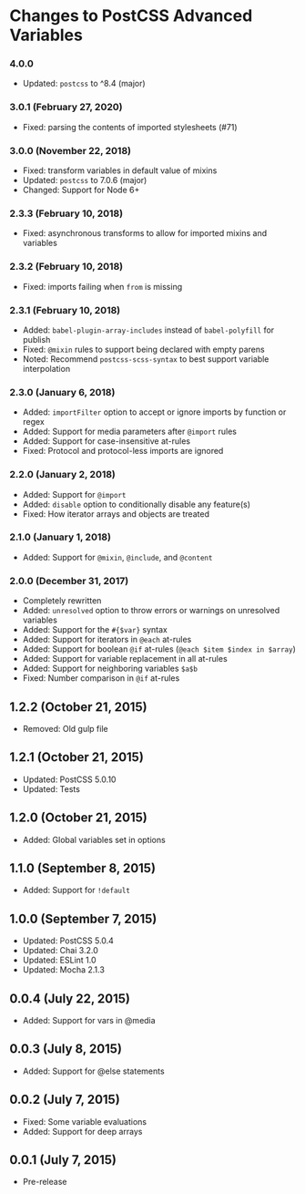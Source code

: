 # Changes to PostCSS Advanced Variables

### 4.0.0

- Updated: `postcss` to ^8.4 (major)

### 3.0.1 (February 27, 2020)

- Fixed: parsing the contents of imported stylesheets (#71)

### 3.0.0 (November 22, 2018)

- Fixed: transform variables in default value of mixins
- Updated: `postcss` to 7.0.6 (major)
- Changed: Support for Node 6+

### 2.3.3 (February 10, 2018)

- Fixed: asynchronous transforms to allow for imported mixins and variables

### 2.3.2 (February 10, 2018)

- Fixed: imports failing when `from` is missing

### 2.3.1 (February 10, 2018)

- Added: `babel-plugin-array-includes` instead of `babel-polyfill` for publish
- Fixed: `@mixin` rules to support being declared with empty parens
- Noted: Recommend `postcss-scss-syntax` to best support variable interpolation

### 2.3.0 (January 6, 2018)

- Added: `importFilter` option to accept or ignore imports by function or regex
- Added: Support for media parameters after `@import` rules
- Added: Support for case-insensitive at-rules
- Fixed: Protocol and protocol-less imports are ignored

### 2.2.0 (January 2, 2018)

- Added: Support for `@import`
- Added: `disable` option to conditionally disable any feature(s)
- Fixed: How iterator arrays and objects are treated

### 2.1.0 (January 1, 2018)

- Added: Support for `@mixin`, `@include`, and `@content`

### 2.0.0 (December 31, 2017)

- Completely rewritten
- Added: `unresolved` option to throw errors or warnings on unresolved variables
- Added: Support for the `#{$var}` syntax
- Added: Support for iterators in `@each` at-rules
- Added: Support for boolean `@if` at-rules
  (`@each $item $index in $array`)
- Added: Support for variable replacement in all at-rules
- Added: Support for neighboring variables `$a$b`
- Fixed: Number comparison in `@if` at-rules

## 1.2.2 (October 21, 2015)

- Removed: Old gulp file

## 1.2.1 (October 21, 2015)

- Updated: PostCSS 5.0.10
- Updated: Tests

## 1.2.0 (October 21, 2015)

- Added: Global variables set in options

## 1.1.0 (September 8, 2015)

- Added: Support for `!default`

## 1.0.0 (September 7, 2015)

- Updated: PostCSS 5.0.4
- Updated: Chai 3.2.0
- Updated: ESLint 1.0
- Updated: Mocha 2.1.3  

## 0.0.4 (July 22, 2015)

- Added: Support for vars in @media

## 0.0.3 (July 8, 2015)

- Added: Support for @else statements

## 0.0.2 (July 7, 2015)

- Fixed: Some variable evaluations
- Added: Support for deep arrays

## 0.0.1 (July 7, 2015)

- Pre-release
